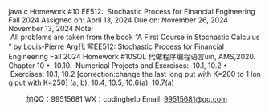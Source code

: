 java c
Homework #10
EE512:  Stochastic Process for Financial Engineering
Fall 2024
Assigned on: April 13, 2024
Due on: November 26, 2024
November 13, 2024
Note:  All problems are taken from the book “A First Course in Stochastic Calculus” by Louis-Pierre Arg代 写EE512: Stochastic Process for Financial Engineering Fall 2024 Homework #10SQL
代做程序编程语言uin, AMS,2020.
Chapter 10
•  10.10.  Numerical Projects and Exercises:  10.1, 10.2
•  Exercises: 10.1, 10.2 [correction:change the last long put with K=200 to 1 long put with K=250] (a, b), 10.4, 10.5, 10.6(a), 10.7(a)

         
加QQ：99515681  WX：codinghelp  Email: 99515681@qq.com
